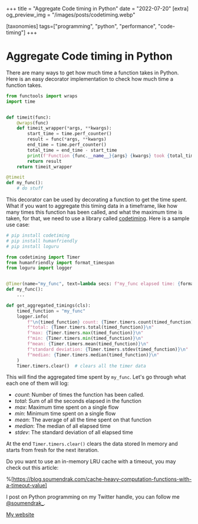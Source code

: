 +++
title = "Aggregate Code timing in Python"
date = "2022-07-20"
[extra]
og_preview_img = "/images/posts/codetiming.webp"

[taxonomies]
tags=["programming", "python", "performance", "code-timing"]
+++

# Aggregate Code timing in Python

There are many ways to get how much time a function takes in Python. Here is an easy decorator implementation to check how much time a function takes.

```python
from functools import wraps
import time


def timeit(func):
    @wraps(func)
    def timeit_wrapper(*args, **kwargs):
        start_time = time.perf_counter()
        result = func(*args, **kwargs)
        end_time = time.perf_counter()
        total_time = end_time - start_time
        print(f'Function {func.__name__}{args} {kwargs} took {total_time:.4f} seconds')
        return result
    return timeit_wrapper

@timeit
def my_func():
    # do stuff

```

This decorator can be used by decorating a function to get the time spent.
What if you want to aggregate this timing data in a timeframe, like how many times this function has been called, and what the maximum time is taken, for that, we need to use a library called [codetiming](https://github.com/realpython/codetiming).
Here is a sample use case:

```python
# pip install codetiming
# pip install humanfriendly
# pip install loguru

from codetiming import Timer
from humanfriendly import format_timespan
from loguru import logger


@Timer(name="my_func", text=lambda secs: f"my_func elapsed time: {format_timespan(secs)}")
def my_func():
    ...

def get_aggregated_timings(cls):
    timed_function = "my_func"
    logger.info(
        f"\n{timed_function} count: {Timer.timers.count(timed_function)}\n"
        f"total: {Timer.timers.total(timed_function)}\n"
        f"max: {Timer.timers.max(timed_function)}\n"
        f"min: {Timer.timers.min(timed_function)}\n"
        f"mean: {Timer.timers.mean(timed_function)}\n"
        f"standard deviation: {Timer.timers.stdev(timed_function)}\n"
        f"median: {Timer.timers.median(timed_function)}\n"
    )
    Timer.timers.clear()  # clears all the timer data

```

This will find the aggregated time spent by `my_func`. Let's go through what each one of them will log:

- _count_: Number of times the function has been called.
- _total_: Sum of all the seconds elapsed in the function
- _max_: Maximum time spent on a single flow
- _min_: Minimum time spent on a single flow
- _mean_: The average of all the time spent on that function
- _median_: The median of all elapsed time
- _stdev_: The standard deviation of all elapsed time

At the end `Timer.timers.clear()` clears the data stored In memory and starts from fresh for the next iteration.

Do you want to use an in-memory LRU cache with a timeout, you may check out this article:

%[https://blog.soumendrak.com/cache-heavy-computation-functions-with-a-timeout-value]

I post on Python programming on my Twitter handle, you can follow me [@soumendrak\_](https://www.twitter.com/soumendrak_).

[My website](https://www.soumendrak.com)
